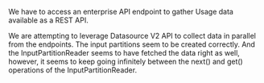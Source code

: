 We have to access an enterprise API endpoint to gather Usage data available as a REST API. 

We are attempting to leverage Datasource V2 API to collect data in parallel from the endpoints. The input partitions seem to be created correctly. And the InputPartitionReader seems to have fetched the data right as well, however, it seems to keep going infinitely between the next() and get() operations of the InputPartitionReader. 
